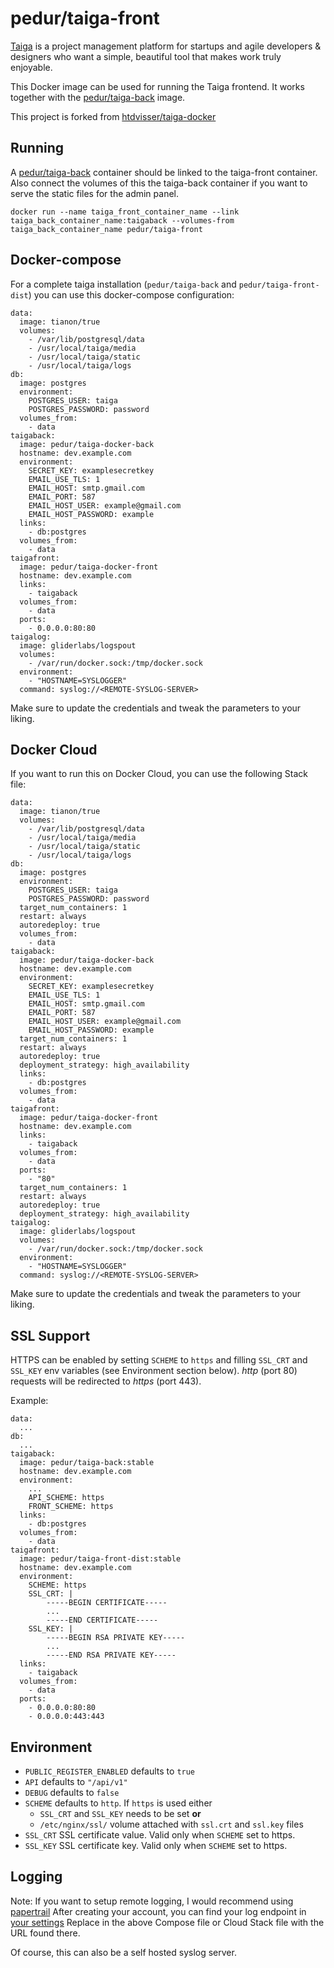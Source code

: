 # pedur/taiga-front

[Taiga](https://taiga.io/) is a project management platform for startups and agile developers & designers who want a simple, beautiful tool that makes work truly enjoyable.

This Docker image can be used for running the Taiga frontend. It works together with the [pedur/taiga-back](https://hub.docker.com/r/pedur/taiga-docker-back) image.

This project is forked from [htdvisser/taiga-docker](https://github.com/htdvisser/taiga-docker)

## Running

A [pedur/taiga-back](https://registry.hub.docker.com/u/pedur/taiga-back/) container should be linked to the taiga-front container. Also connect the volumes of this the taiga-back container if you want to serve the static files for the admin panel.

```
docker run --name taiga_front_container_name --link taiga_back_container_name:taigaback --volumes-from taiga_back_container_name pedur/taiga-front
```

## Docker-compose

For a complete taiga installation (``pedur/taiga-back`` and ``pedur/taiga-front-dist``) you can use this docker-compose configuration:

```
data:
  image: tianon/true
  volumes:
    - /var/lib/postgresql/data
    - /usr/local/taiga/media
    - /usr/local/taiga/static
    - /usr/local/taiga/logs
db:
  image: postgres
  environment:
    POSTGRES_USER: taiga
    POSTGRES_PASSWORD: password
  volumes_from:
    - data
taigaback:
  image: pedur/taiga-docker-back
  hostname: dev.example.com
  environment:
    SECRET_KEY: examplesecretkey
    EMAIL_USE_TLS: 1
    EMAIL_HOST: smtp.gmail.com
    EMAIL_PORT: 587
    EMAIL_HOST_USER: example@gmail.com
    EMAIL_HOST_PASSWORD: example
  links:
    - db:postgres
  volumes_from:
    - data
taigafront:
  image: pedur/taiga-docker-front
  hostname: dev.example.com
  links:
    - taigaback
  volumes_from:
    - data
  ports:
    - 0.0.0.0:80:80
taigalog:
  image: gliderlabs/logspout
  volumes:
    - /var/run/docker.sock:/tmp/docker.sock
  environment:
    - "HOSTNAME=SYSLOGGER"
  command: syslog://<REMOTE-SYSLOG-SERVER>

```
Make sure to update the credentials and tweak the parameters to your liking.

## Docker Cloud

If you want to run this on Docker Cloud, you can use the following Stack file:

```
data:
  image: tianon/true
  volumes:
    - /var/lib/postgresql/data
    - /usr/local/taiga/media
    - /usr/local/taiga/static
    - /usr/local/taiga/logs
db:
  image: postgres
  environment:
    POSTGRES_USER: taiga
    POSTGRES_PASSWORD: password
  target_num_containers: 1
  restart: always
  autoredeploy: true
  volumes_from:
    - data
taigaback:
  image: pedur/taiga-docker-back
  hostname: dev.example.com
  environment:
    SECRET_KEY: examplesecretkey
    EMAIL_USE_TLS: 1
    EMAIL_HOST: smtp.gmail.com
    EMAIL_PORT: 587
    EMAIL_HOST_USER: example@gmail.com
    EMAIL_HOST_PASSWORD: example
  target_num_containers: 1
  restart: always
  autoredeploy: true
  deployment_strategy: high_availability
  links:
    - db:postgres
  volumes_from:
    - data
taigafront:
  image: pedur/taiga-docker-front
  hostname: dev.example.com
  links:
    - taigaback
  volumes_from:
    - data
  ports:
    - "80"
  target_num_containers: 1
  restart: always
  autoredeploy: true
  deployment_strategy: high_availability
taigalog:
  image: gliderlabs/logspout
  volumes:
    - /var/run/docker.sock:/tmp/docker.sock
  environment:
    - "HOSTNAME=SYSLOGGER"
  command: syslog://<REMOTE-SYSLOG-SERVER>
```
Make sure to update the credentials and tweak the parameters to your liking.

## SSL Support

HTTPS can be enabled by setting ``SCHEME`` to ``https`` and filling ``SSL_CRT``
and ``SSL_KEY`` env variables (see Environment section below). *http* (port 80)
requests will be redirected to *https* (port 443).

Example:

```
data:
  ...
db:
  ...
taigaback:
  image: pedur/taiga-back:stable
  hostname: dev.example.com
  environment:
    ...
    API_SCHEME: https
    FRONT_SCHEME: https
  links:
    - db:postgres
  volumes_from:
    - data
taigafront:
  image: pedur/taiga-front-dist:stable
  hostname: dev.example.com
  environment:
    SCHEME: https
    SSL_CRT: |
        -----BEGIN CERTIFICATE-----
        ...
        -----END CERTIFICATE-----
    SSL_KEY: |
        -----BEGIN RSA PRIVATE KEY-----
        ...
        -----END RSA PRIVATE KEY-----
  links:
    - taigaback
  volumes_from:
    - data
  ports:
    - 0.0.0.0:80:80
    - 0.0.0.0:443:443
```

## Environment

* ``PUBLIC_REGISTER_ENABLED`` defaults to ``true``
* ``API`` defaults to ``"/api/v1"``
* ``DEBUG`` defaults to ``false``
* ``SCHEME`` defaults to ``http``. If ``https`` is used either
  * ``SSL_CRT`` and ``SSL_KEY`` needs to be set **or**
  * ``/etc/nginx/ssl/`` volume attached with ``ssl.crt`` and ``ssl.key`` files
* ``SSL_CRT`` SSL certificate value. Valid only when ``SCHEME`` set to https.
* ``SSL_KEY`` SSL certificate key. Valid only when ``SCHEME`` set to https.


## Logging

Note: If you want to setup remote logging, I would recommend using [papertrail](https://papertrailapp.com)
After creating your account, you can find your log endpoint in [your settings](https://papertrailapp.com/account/destinations)
Replace <REMOTE-SYSLOG-SERVER> in the above Compose file or Cloud Stack file with the URL found there.

Of course, this can also be a self hosted syslog server.
